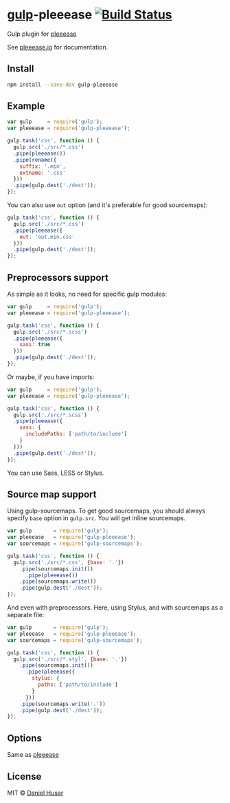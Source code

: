 # [gulp](http://gulpjs.com)-pleeease [![Build Status](https://secure.travis-ci.org/danielhusar/gulp-pleeease.svg?branch=master)](http://travis-ci.org/danielhusar/gulp-pleeease)

Gulp plugin for [pleeease](https://github.com/iamvdo/pleeease/)

See [pleeease.io](http://pleeease.io/docs) for documentation.

## Install

```bash
npm install --save-dev gulp-pleeease
```

## Example

```javascript
var gulp     = require('gulp');
var pleeease = require('gulp-pleeease');

gulp.task('css', function () {
  gulp.src('./src/*.css')
  .pipe(pleeease())
  .pipe(rename({
    suffix: '.min',
    extname: '.css'
  }))
  .pipe(gulp.dest('./dest'));
});
```

You can also use `out` option (and it's preferable for good sourcemaps):

```javascript
gulp.task('css', function () {
  gulp.src('./src/*.css')
  .pipe(pleeease({
    out: 'out.min.css'
  }))
  .pipe(gulp.dest('./dest'));
});
```

## Preprocessors support

As simple as it looks, no need for specific gulp modules:

```javascript
var gulp     = require('gulp');
var pleeease = require('gulp-pleeease');

gulp.task('css', function () {
  gulp.src('./src/*.scss')
  .pipe(pleeease({
    sass: true
  }))
  .pipe(gulp.dest('./dest'));
});
```

Or maybe, if you have imports:

```javascript
var gulp     = require('gulp');
var pleeease = require('gulp-pleeease');

gulp.task('css', function () {
  gulp.src('./src/*.scss')
  .pipe(pleeease({
    sass: {
      includePaths: ['path/to/include']
    }
  }))
  .pipe(gulp.dest('./dest'));
});
```

You can use Sass, LESS or Stylus.

## Source map support

Using gulp-sourcemaps. To get good sourcemaps, you should always specify `base` option in `gulp.src`. You will get inline sourcemaps.

```javascript
var gulp       = require('gulp');
var pleeease   = require('gulp-pleeease');
var sourcemaps = require('gulp-sourcemaps');

gulp.task('css', function () {
  gulp.src('./src/*.css', {base: '.'})
    .pipe(sourcemaps.init())
      .pipe(pleeease())
    .pipe(sourcemaps.write())
    .pipe(gulp.dest('./dest'));
});
```

And even with preprocessors. Here, using Stylus, and with sourcemaps as a separate file:

```javascript
var gulp       = require('gulp');
var pleeease   = require('gulp-pleeease');
var sourcemaps = require('gulp-sourcemaps');

gulp.task('css', function () {
  gulp.src('./src/*.styl', {base: '.'})
    .pipe(sourcemaps.init())
      .pipe(pleeease({
        stylus: {
          paths: ['path/to/include']
        }
      }))
    .pipe(sourcemaps.write('.'))
    .pipe(gulp.dest('./dest'));
});
```

## Options

Same as [pleeease](http://pleeease.io/docs)


## License

MIT © [Daniel Husar](https://github.com/danielhusar)

